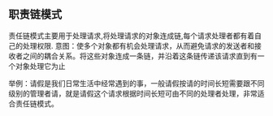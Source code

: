 ## 职责链模式
责任链模式主要用于处理请求,将处理请求的对象连成链,每个请求处理者都有着自己的处理权限.
意图：使多个对象都有机会处理请求，从而避免请求的发送者和接收者之间的耦合关系。将这些对象连成一条链，并沿着这条链传递该请求直到有一个对象处理它为止


举例：请假是我们日常生活中经常遇到的事，一般请假按请的时间长短需要跟不同级别的管理者请，就是请假这个请求根据时间长短可由不同的处理者处理，非常适合责任链模式。